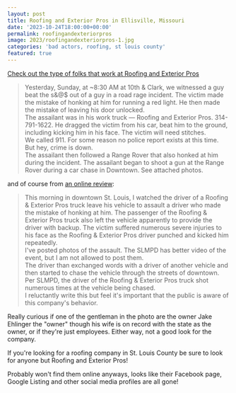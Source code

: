 ```yaml
---
layout: post
title: Roofing and Exterior Pros in Ellisville, Missouri
date: '2023-10-24T18:00:00+00:00'
permalink: roofingandexteriorpros
image: 2023/roofingandexteriorpros-1.jpg
categories: 'bad actors, roofing, st louis county'
featured: true
---
```

[Check out the type of folks that work at Roofing and Exterior Pros](https://twitter.com/Citizens4STL/status/1716438318122967367)

> Yesterday, Sunday, at ~8:30 AM at 10th & Clark, we witnessed a guy beat the s&@$ out of a guy in a road rage incident. The victim made the mistake of honking at him for running a red light. He then made the mistake of leaving his door unlocked.  
> The assailant was in his work truck — Roofing and Exterior Pros. 314-791-1622. He dragged the victim from his car, beat him to the ground, including kicking him in his face. The victim will need stitches.  
> We called 911. For some reason no police report exists at this time. But hey, crime is down.  
> The assailant then followed a Range Rover that also honked at him during the incident. The assailant began to shoot a gun at the Range Rover during a car chase in Downtown. See attached photos. 


and of course from [an online review](https://www.trustindex.io/reviews/roofingandexteriorpros.com):

> This morning in downtown St. Louis, I watched the driver of a Roofing & Exterior Pros truck leave his vehicle to assault a driver who made the mistake of honking at him. The passenger of the Roofing & Exterior Pros truck also left the vehicle apparently to provide the driver with backup. The victim suffered numerous severe injuries to his face as the Roofing & Exterior Pros driver punched and kicked him repeatedly.  
> I've posted photos of the assault. The SLMPD has better video of the event, but I am not allowed to post them.  
> The driver than exchanged words with a driver of another vehicle and then started to chase the vehicle through the streets of downtown. Per SLMPD, the driver of the Roofing & Exterior Pros truck shot numerous times at the vehicle being chased.  
> I reluctantly write this but feel it's important that the public is aware of this company's behavior.  

Really curious if one of the gentleman in the photo are the owner Jake Ehlinger the "owner" though his wife is on record with the state as the owner, or if they're just employees. Either way, not a good look for the company.

If you're looking for a roofing company in St. Louis County be sure to look for anyone but Roofing and Exterior Pros!

Probably won't find them online anyways, looks like their Facebook page, Google Listing and other social media profiles are all gone!



